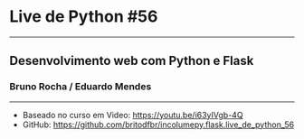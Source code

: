 # Live de Python #56
---
## Desenvolvimento web com Python e Flask

### Bruno Rocha / Eduardo Mendes

---

- Baseado no curso em Video: https://youtu.be/i63yIVgb-4Q
- GitHub: https://github.com/britodfbr/incolumepy.flask.live_de_python_56